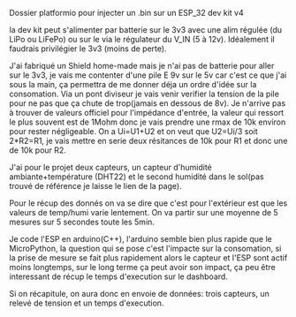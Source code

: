 Dossier platformio pour injecter un .bin sur un ESP_32 dev kit v4

la dev kit peut s'alimenter par batterie sur le 3v3 avec une alim régulée (du LiPo ou LiFePo) ou sur le via le régulateur du V_IN (5 à 12v). Idéalement il faudrais privilégier le 3v3 (moins de perte).

J'ai fabriqué un Shield home-made mais je n'ai pas de batterie pour aller sur le 3v3, je vais me contenter d'une pile E 9v sur le 5v car c'est ce que j'ai sous la main, ça permettra de me donner déja un ordre d'idée sur la consomation. Via un pont diviseur je vais venir verifier la tension de la pile pour ne pas que ça chute de trop(jamais en dessous de 8v). Je n'arrive pas à trouver de valeurs officiel pour l'impédance d'entrée, la valeur qui ressort le plus souvent est de 1Mohm donc je vais prendre une rmax de 10k environ pour rester négligeable. On a Ui=U1+U2 et on veut que U2=Ui/3 soit 2*R2=R1, je vais mettre en serie deux résitances de 10k pour R1 et donc une de 10k pour R2. 

J'ai pour le projet deux capteurs, un capteur d'humidité ambiante+température (DHT22) et le second humidité dans le sol(pas trouvé de référence je laisse le lien de la page).

Pour le récup des donnés on va se dire que c'est pour l'extérieur est que les valeurs de temp/humi varie lentement. On va partir sur une moyenne de 5 mesures sur 5 secondes toute les 5min.

Je code l'ESP en arduino(C++), l'arduino semble bien plus rapide que le MicroPython, la question qui se pose c'est l'impacte sur la consomation, si la prise de mesure se fait plus rapidement alors le capteur et l'ESP sont actif moins longtemps, sur le long terme ça peut avoir son impact, ça peu être interessant de récup le temps d'execution sur le dashboard.

Si on récapitule, on aura donc en envoie de données: trois capteurs, un relevé de tension et un temps d'execution.